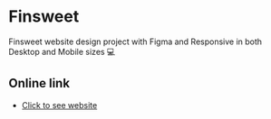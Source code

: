 
# Finsweet

Finsweet website design project with Figma and Responsive in both Desktop and Mobile sizes 💻


## Online link

 - [Click to see website](https://alisaadatvand.github.io/Finsweet)





